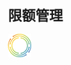 # 限额管理

![image](https://raw.githubusercontent.com/GweiTech/gwei-network-wiki/master/zh/images/creator/3/01.png)


